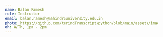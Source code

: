```yaml
---
name: Balan Ramesh
role: Instructor
email: balan.ramesh@mahindrauniversity.edu.in
photo: https://github.com/turingTranscript/python/blob/main/assets/images/balan.jpg
oh: W/Th, 1pm - 2pm
---
```

